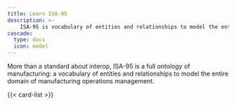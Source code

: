 ```yaml
---
title: Learn ISA-95
description: >-
    ISA-95 is vocabulary of entities and relationships to model the entire domain of manufacturing operations management.
cascade:
  type: docs
  icon: model 
---
```


More than a standard about interop,
ISA-95 is a full _ontology_ of manufacturing:
a vocabulary of entities and relationships to model the entire domain of manufacturing operations management.

{{< card-list >}}
